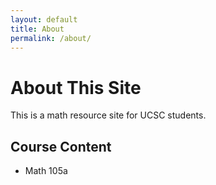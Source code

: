 ```yaml
---
layout: default
title: About
permalink: /about/
---
```


# About This Site

This is a math resource site for UCSC students.

## Course Content

* Math 105a
